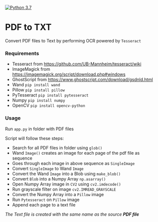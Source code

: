 [![Python 3.7](https://img.shields.io/badge/Python-3.6-blue.svg)](https://www.python.org/downloads/release/python-374/)

# PDF to TXT
Convert PDF files to Text by performing OCR powered by `Tesseract`

### Requirements
- Tesseract from https://github.com/UB-Mannheim/tesseract/wiki
- ImageMagick from https://imagemagick.org/script/download.php#windows
- GhostScript from https://www.ghostscript.com/download/gsdnld.html
- Wand `pip install wand`
- Pillow `pip install pillow`
- PyTesseract `pip install pytesseract`
- Numpy `pip install numpy`
- OpenCV `pip install opencv-python`

### Usage

Run `app.py` in folder with PDF files

Script will follow these steps:
- Search for all PDF files in folder using `glob()`
- Wand `Image()` creates an image for each page of the pdf file as sequence
- Goes through each image in above sequence as `SingleImage`
- Convert `SingleImage` to Wand `Image`
- Convert the Wand `Image` into a Blob using `make_blob()`
- Convert `Blob` into a Numpy Array `np.asarray()`
- Open Numpy Array image in `CV2` using `cv2.imdecode()`
- Run grayscale filter on image `cv2.IMREAD_GRAYSCALE`
- Convert the Numpy Array into a `Pillow` image
- Run `Pytesseract` on `Pillow` image
- Append each page to a text file

*The Text file is created with the same name as the source **PDF file***